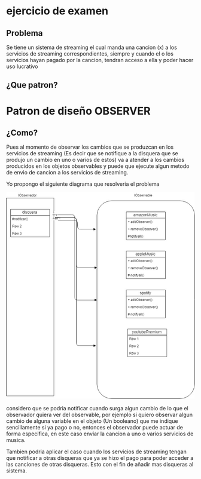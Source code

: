# ejercicio de examen
## Problema
Se tiene un sistema de streaming el cual manda una cancion (x) a los servicios de streaming correspondientes, siempre y cuando el o los servicios hayan pagado por la cancion, tendran acceso a ella y poder hacer uso lucrativo

## ¿Que patron?

# Patron de diseño OBSERVER
## ¿Como?
Pues al momento de observar los cambios que se produzcan en los servicios de streaming (Es decir que se notifique a la disquera que se produjo un cambio en uno o varios de estos) va a atender a los cambios producidos en los objetos observables y puede que ejecute algun metodo de envio de cancion a los servicios de streaming.

Yo propongo el siguiente diagrama que resolveria el problema

![Esquema](https://github.com/jayyei/Segundo-Exame/blob/master/Untitled%20Diagram%20(3).jpg)

considero que se podria notificar cuando surga algun cambio de lo que el observador quiera ver del observable, por ejemplo si quiero observar algun cambio de alguna variable en el objeto (Un booleano) que me indique sencillamente si ya pago o no, entonces el observador puede actuar de forma especifica, en este caso enviar la cancion a uno o varios servicios de musica.

Tambien podria aplicar el caso cuando los servicios de streaming tengan que notificar a otras disqueras que ya se hizo el pago para poder acceder a las canciones de otras disqueras. Esto con el fin de añadir mas disqueras al sistema.

